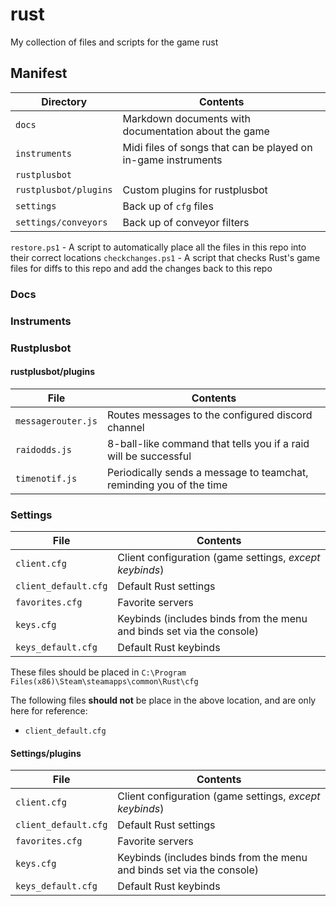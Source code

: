 # rust
My collection of files and scripts for the game rust

## Manifest

| Directory             |  Contents                                                         |
| ---------             |  --------                                                         |
| `docs`                |  Markdown documents with documentation about the game             |
| `instruments`         |  Midi files of songs that can be played on in-game instruments    |
| `rustplusbot`         |                                                                   |
| `rustplusbot/plugins` |  Custom plugins for rustplusbot                                   |
| `settings`            |  Back up of `cfg` files                                           |
| `settings/conveyors`  |  Back up of conveyor filters                                      |

`restore.ps1` - A script to automatically place all the files in this repo into their correct locations
`checkchanges.ps1` - A script that checks Rust's game files for diffs to this repo and add the changes back to this repo

### Docs

### Instruments

### Rustplusbot

#### rustplusbot/plugins

| File                  | Contents                                                              |
| ----                  | --------                                                              |
| `messagerouter.js`    | Routes messages to the configured discord channel                     |
| `raidodds.js`         | 8-ball-like command that tells you if a raid will be successful       |
| `timenotif.js`        | Periodically sends a message to teamchat, reminding you of the time   |

### Settings

| File                  | Contents                                                              |
| ----                  | --------                                                              |
| `client.cfg`          | Client configuration (game settings, *except keybinds*)               |
| `client_default.cfg`  | Default Rust settings                                                 |
| `favorites.cfg`       | Favorite servers                                                      |
| `keys.cfg`            | Keybinds (includes binds from the menu and binds set via the console) |
| `keys_default.cfg`    | Default Rust keybinds                                                 |

These files should be placed in `C:\Program Files(x86)\Steam\steamapps\common\Rust\cfg`

The following files **should not** be place in the above location, and are only here for reference:
- `client_default.cfg`

#### Settings/plugins

| File                  | Contents                                                              |
| ----                  | --------                                                              |
| `client.cfg`          | Client configuration (game settings, *except keybinds*)               |
| `client_default.cfg`  | Default Rust settings                                                 |
| `favorites.cfg`       | Favorite servers                                                      |
| `keys.cfg`            | Keybinds (includes binds from the menu and binds set via the console) |
| `keys_default.cfg`    | Default Rust keybinds                                                 |
